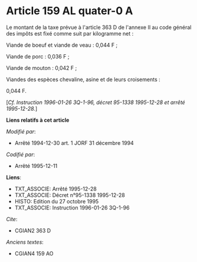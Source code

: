 # Article 159 AL quater-0 A

Le montant de la taxe prévue à l'article 363 D de l'annexe II au code général des impôts est fixé comme suit par kilogramme
net :

Viande de boeuf et viande de veau : 0,044 F ;

Viande de porc : 0,036 F ;

Viande de mouton : 0,042 F ;

Viandes des espèces chevaline, asine et de leurs croisements :

0,044 F.

[*Cf. Instruction 1996-01-26 3Q-1-96, décret 95-1338 1995-12-28 et arrêté 1995-12-28.*]

**Liens relatifs à cet article**

_Modifié par_:

  - Arrêté 1994-12-30 art. 1 JORF 31 décembre 1994

_Codifié par_:

  - Arrêté 1995-12-11

**Liens**:

  - TXT_ASSOCIE: Arrêté 1995-12-28
  - TXT_ASSOCIE: Décret n°95-1338 1995-12-28
  - HISTO: Edition du 27 octobre 1995
  - TXT_ASSOCIE: Instruction 1996-01-26 3Q-1-96

_Cite_:

  - CGIAN2 363 D

_Anciens textes_:

  - CGIAN4 159 AO
